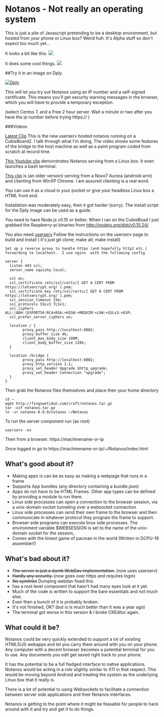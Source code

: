 Notanos - Not really an operating system
========================================

This is just a pile of Javascript pretending to be a desktop environment, but hosted from your phone or Linux box?  Weird huh.
It's Alpha stuff so don't expect too much yet...

It looks a bit like this.
![](https://raw.github.com/Lerc/notanos/master/screenshot.png)

It does some cool things.
![](https://raw.github.com/Lerc/notanos/master/DnDfile.gif)


##Try it in an image on Dply.

 [![Dply](https://dply.co/b.svg)](https://dply.co/b/QKwLwnIq)

This will let you try out Notanos using an IP number and a self-signed certificate.  This means you'll get
security warning messages in the browser, which you will have to provide a temporary exception.

 (select Centos 7, and a Free 2 hour server.  Wait a minute or two after you have the ip number before trying https:// )


###Videos

[Latest Clip](http://www.youtube.com/watch?v=oHwNxDWwuY4)
This is the new userserv hosted notanos running on a CubieBoard2. I talk through what I'm doing,  The video shows some features of the bridge to the
host machine as well as a paint program coded from scratch at record time.

[This Youtube clip](http://www.youtube.com/watch?v=6ADmVk0i0JI) demonstrates Notanos serving from a Linux box. It even launches a bash terminal.

[This clip](http://www.youtube.com/watch?v=8028AwxF8_g) is (an older version) serving from a Novo7 Aurora (android-arm) and clienting from WinXP Chrome.  I am assured clienting is a real word.

You can use it as a cloud in your pocket or give your headless Linux box a HTML front end.

Installation was moderately easy,  then it got harder (sorry).  The install script for the Dply image can be used as a guide.

  You need to have Node.js v0.10 or better.   When I ran on the CubieBoad I just grabbed the Raspberry-pi binaries from http://nodejs.org/dist/v0.10.24/

  You also need [userserv](https://github.com/Lerc/userserv)
  Follow the instructions on the userserv page to build and install  ( it's just  git clone; make all; make install)

	Set up a reverse proxy to handle https (and hopefully http2 etc.) forwarding to localhost.  I use nginx  with the following config

```
server {
  listen 443 ssl;
  server_name squishy.local;

  ssl on;
  ssl_certificate /etc/ssl/certs/[ GET A CERT FROM https://letsencrypt.org/ ].pem;
  ssl_certificate_key /etc/ssl/certs/[ GET A CERT FROM https://letsencrypt.org/ ].pem;
  ssl_session_timeout 15m;
  ssl_protocols SSLv3 TLSv1;
  ssl_ciphers ALL:!ADH:!EXPORT56:RC4+RSA:+HIGH:+MEDUIM:+LOW:+SSLv3:+EXP;
  ssl_prefer_server_ciphers on;

  location / {
        proxy_pass http://localhost:8082;
        proxy_buffer_size 4k;
        client_max_body_size 100M;
        client_body_buffer_size 128k;
  }

  location /bridge {
        proxy_pass http://localhost:8082;
        proxy_http_version 1.1;
        proxy_set_header Upgrade $http_upgrade;
        proxy_set_header Connection "upgrade";
  }
}
```

Then grab the Notanos files themselves and place then your home directory

    cd ~
    wget http://fingswotidun.com/cruft/notanos.tar.gz
    tar -xzf notanos.tar.gz
    ln -sr notanos-0.8.0/notanos ~/Notanos

To run the server component run (as root)

    userserv -nx

Then from a browser.
    https://machinename-or-ip

Once logged in go to     https://machinename-or-ip/~/Notanos/index.html


What's good about it?
---------------------
 * Making apps is can be as easy as making a webpage that runs in a frame
 * Supports App bundles (any directory containing a bundle.json)
 * Apps do not _have_ to be HTML Frames.  Other app types can be defined by providing a module to run them.
 * Linux side processes can open a connection to the browser session, via a unix-domain socket tunneling over a websocket connection
 * Linux side processes can send their own frame to the browser and then communicate in whatever protocol they program the frame to support.
 * Browser side programs can execute linux side processes.  The environment variable $WEBSESSION is set to the name of the unix-domain socket for the session,.
 * Comes with the tiniest game of pacman in the world (Written in DCPU-16 assembler!)

What's bad about it?
--------------------
 * <del>The server is just a dumb WebDav implementation.</del>  (now uses userserv)
 * <del>Hardly any security. </del> (now goes over https and requires login)
 * <del>No symlinks</del>  Dumping webdav fixed this.
 * has a root level component that hasn't had many eyes look at it yet.
 * Much of the code is written to support the bare essentials and not much else.
 * Even then a bunch of it is probably broken.
 * It's not finished, OK? (but is is much better than it was a year ago)
 * The terminal got worse in this version & I broke CKEditor again.

What could it be?
-----------------

Notanos could be very quickly extended to support a lot of existing HTML5/JS webapps and let you carry them around with you on your phone.   Any computer with a decent browser becomes a potential terminal for you to use.  Any documents you edit get saved right back to your phone.

It has the potential to be a full fledged interface to native applications.  Notanos would be acting in a role slightly similar to X11 in that respect.  This would be moving beyond Android and treating the system as the underlying Linux box that it really is.

There is a lot of potential to using Websockets to facilitate a connection between server side applications and their Notanos interfaces.

Notanos is getting to the point where it might be feasable for people to hack around with it and try and get it to do things.  

